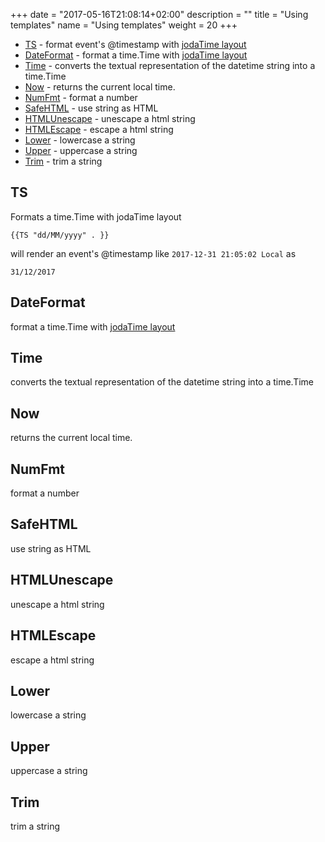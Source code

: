 +++
date = "2017-05-16T21:08:14+02:00"
description = ""
title = "Using templates"
name = "Using templates"
weight = 20
+++

* <a href="#ts">TS</a> - format event's @timestamp with [jodaTime layout](http://joda-time.sourceforge.net/apidocs/org/joda/time/format/DateTimeFormat.html)
* <a href="#dateformat">DateFormat</a> - format a time.Time with [jodaTime layout](http://joda-time.sourceforge.net/apidocs/org/joda/time/format/DateTimeFormat.html)
* <a href="#time">Time</a> - converts the textual representation of the datetime string into a time.Time
* <a href="#now">Now</a> - returns the current local time.
* <a href="#numfmt">NumFmt</a> - format a number
* <a href="#safehtml">SafeHTML</a> - use string as HTML
* <a href="#htmlunescape">HTMLUnescape</a> - unescape a html string
* <a href="#htmlescape">HTMLEscape</a> - escape a html string
* <a href="#lower">Lower</a> - lowercase a string
* <a href="#upper">Upper</a> - uppercase a string
* <a href="#trim">Trim</a> - trim a string


## TS
Formats a time.Time with jodaTime layout

	{{TS "dd/MM/yyyy" . }}

will render an event's @timestamp like `2017-12-31 21:05:02 Local` as
	
	31/12/2017

## DateFormat
format a time.Time with [jodaTime layout](http://joda-time.sourceforge.net/apidocs/org/joda/time/format/DateTimeFormat.html)

## Time
converts the textual representation of the datetime string into a time.Time

## Now
returns the current local time.

## NumFmt
format a number

## SafeHTML
use string as HTML

## HTMLUnescape
unescape a html string

## HTMLEscape
escape a html string

## Lower
lowercase a string

## Upper
uppercase a string

## Trim
trim a string

